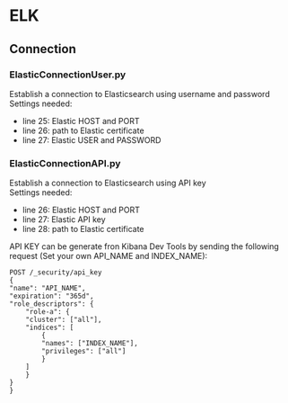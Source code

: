 # ELK

## Connection
### ElasticConnectionUser.py
Establish a connection to Elasticsearch using username and password  
Settings needed:  
* line 25: Elastic HOST and PORT  
* line 26: path to Elastic certificate  
* line 27: Elastic USER and PASSWORD  

### ElasticConnectionAPI.py
Establish a connection to Elasticsearch using API key  
Settings needed:  
* line 26: Elastic HOST and PORT  
* line 27: Elastic API key  
* line 28: path to Elastic certificate  

API KEY can be generate fron Kibana Dev Tools by sending the following request (Set your own API_NAME and INDEX_NAME):  
```
POST /_security/api_key
{
"name": "API_NAME",
"expiration": "365d",   
"role_descriptors": { 
    "role-a": {
    "cluster": ["all"],
    "indices": [
        {
        "names": ["INDEX_NAME"],
        "privileges": ["all"]
        }
    ]
    }
}
}
```